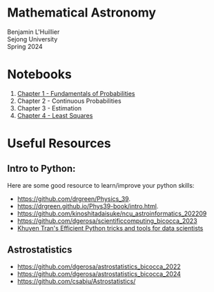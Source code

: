 # Mathematical Astronomy
Benjamin L'Huillier  
Sejong University  
Spring 2024  

# Notebooks
1. [Chapter 1 - Fundamentals of Probabilities](Notebooks/Chap_1_Exercises.ipynb)
2. Chapter 2 - Continuous Probabilities
3. Chapter 3 - Estimation
4. [Chapter 4 - Least Squares](Notebooks/Lecture_4_Least_Squares_exercises.ipynb)

# Useful Resources

## Intro to Python: 

Here are some good resource to learn/improve your python skills:

* https://github.com/drgreen/Physics_39. 
* https://drgreen.github.io/Phys39-book/intro.html. 
* https://github.com/kinoshitadaisuke/ncu_astroinformatics_202209
* https://github.com/dgerosa/scientificcomputing_bicocca_2023
* [Khuyen Tran's Efficient Python tricks and tools for data scientists](https://github.com/khuyentran1401/Efficient_Python_tricks_and_tools_for_data_scientists)


## Astrostatistics 

* https://github.com/dgerosa/astrostatistics_bicocca_2022
* https://github.com/dgerosa/astrostatistics_bicocca_2024
* https://github.com/csabiu/Astrostatistics/
